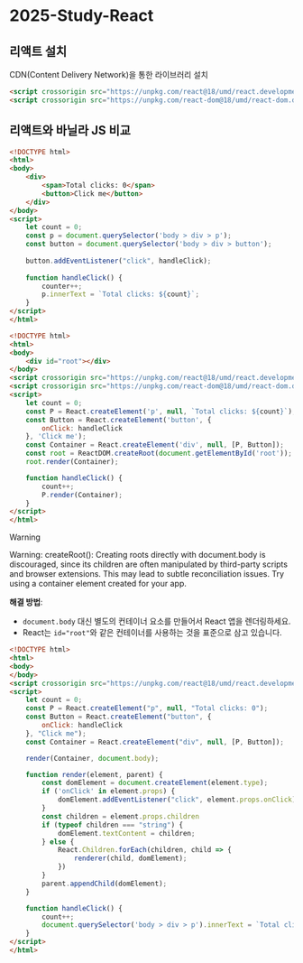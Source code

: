 # 2025-Study-React


## 리액트 설치
CDN(Content Delivery Network)을 통한 라이브러리 설치

```html
<script crossorigin src="https://unpkg.com/react@18/umd/react.development.js"></script>
<script crossorigin src="https://unpkg.com/react-dom@18/umd/react-dom.development.js"></script>
```

## 리액트와 바닐라 JS 비교

```html title:vanilla-js.html
<!DOCTYPE html>
<html>
<body>
    <div>
        <span>Total clicks: 0</span>
        <button>Click me</button>
    </div>
</body>
<script>
    let count = 0;
    const p = document.querySelector('body > div > p');
    const button = document.querySelector('body > div > button');
    
    button.addEventListener("click", handleClick);
    
    function handleClick() {
        counter++;
        p.innerText = `Total clicks: ${count}`;
    }
</script>
</html>
```

```html react.html
<!DOCTYPE html>
<html>
<body>
    <div id="root"></div>
</body>
<script crossorigin src="https://unpkg.com/react@18/umd/react.development.js"></script>
<script crossorigin src="https://unpkg.com/react-dom@18/umd/react-dom.development.js"></script>
<script>
    let count = 0;
    const P = React.createElement('p', null, `Total clicks: ${count}`);
    const Button = React.createElement('button', {
        onClick: handleClick
    }, 'Click me');
    const Container = React.createElement('div', null, [P, Button]);
    const root = ReactDOM.createRoot(document.getElementById('root'));
    root.render(Container);

    function handleClick() {
        count++;
        P.render(Container);
    }
</script>
</html>
```

> [!Warning]
> Warning: createRoot(): Creating roots directly with document.body is discouraged, since its children are often manipulated by third-party scripts and browser extensions. This may lead to subtle reconciliation issues. Try using a container element created for your app.
>    
> **해결 방법**:
> - `document.body` 대신 별도의 컨테이너 요소를 만들어서 React 앱을 렌더링하세요.
> - React는 `id="root"`와 같은 컨테이너를 사용하는 것을 표준으로 삼고 있습니다.


```html title:react-without-react-dom.html
<!DOCTYPE html>
<html>
<body>
</body>
<script crossorigin src="https://unpkg.com/react@18/umd/react.development.js"></script>
<script>
    let count = 0;
    const P = React.createElement("p", null, "Total clicks: 0");
    const Button = React.createElement("button", {
        onClick: handleClick
    }, "Click me");
    const Container = React.createElement("div", null, [P, Button]);

    render(Container, document.body);

    function render(element, parent) {
        const domElement = document.createElement(element.type);
        if ('onClick' in element.props) {
            domElement.addEventListener("click", element.props.onClick);
        }
        const children = element.props.children
        if (typeof children === "string") {
            domElement.textContent = children;
        } else {
            React.Children.forEach(children, child => {
                renderer(child, domElement);
            })
        }
        parent.appendChild(domElement);
    }

    function handleClick() {
        count++;
        document.querySelector('body > div > p').innerText = `Total clicks: ${count}`;
    }
</script>
</html>
```
